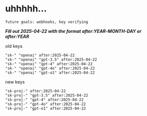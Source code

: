 # uhhhhh...

`future goals: webhooks, key verifying`



***Fill out 2025-04-22 with the format after:YEAR-MONTH-DAY or after:YEAR***

old keys
```
"sk-" "openai" after:2025-04-22
"sk-" "openai" "gpt-3.5" after:2025-04-22
"sk-" "openai" "gpt-4" after:2025-04-22
"sk-" "openai" "gpt-4o" after:2025-04-22
"sk-" "openai" "gpt-o1" after:2025-04-22
```

new keys
```
"sk-proj-" after:2025-04-22
"sk-proj-" "gpt-3.5" after:2025-04-22
"sk-proj-" "gpt-4" after:2025-04-22
"sk-proj-" "gpt-4o" after:2025-04-22
"sk-proj-" "gpt-o1" after:2025-04-22
```
